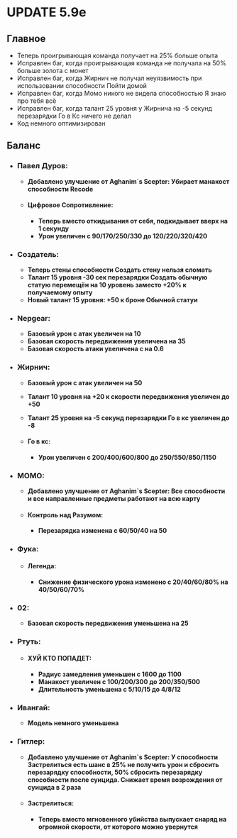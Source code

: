 # UPDATE 5.9e

## Главное

* Теперь проигрывающая команда получает на 25% больше опыта
* Исправлен баг, когда проигрывающая команда не получала на 50% больше золота с монет
* Исправлен баг, когда Жирнич не получал неуязвимость при использовании способности Пойти домой
* Исправлен баг, когда Момо никого не видела способностью Я знаю про тебя всё
* Исправлен баг, когда талант 25 уровня у Жирнича на -5 секунд перезарядки Го в Кс ничего не делал
* Код немного оптимизирован

## Баланс

* ### Павел Дуров:
  * **Добавлено улучшение от Aghanim`s Scepter: Убирает манакост способности Recode**

  * #### Цифровое Сопротивление: 
    * **Теперь вместо откидывания от себя, подкидывает вверх на 1 секунду**
    * **Урон увеличен с 90/170/250/330 до 120/220/320/420**
    
* ### Создатель:
  * **Теперь стены способности Создать стену нельзя сломать**
  * **Талант 15 уровня -30 сек перезарядки Создать обычную статую перемещён на 10 уровень заместо +20% к получаемому опыту**
  * **Новый талант 15 уровня: +50 к броне Обычной статуи**
  
* ### Nepgear:
  * **Базовый урон с атак увеличен на 10**
  * **Базовая скорость передвижения увеличена на 35**
  * **Базовая скорость атаки увеличена с на 0.6**
  
* ### Жирнич:
  * **Базовый урон с атак увеличен на 50**
  * **Талант 10 уровня на +20 к скорости передвижения увеличен до +50**
  * **Талант 25 уровня на -5 секунд перезарядки Го в кс увеличен до -8**
  
  * #### Го в кс: 
    * **Урон увеличен с 200/400/600/800 до 250/550/850/1150**

* ### МОМО:
  * **Добавлено улучшение от Aghanim`s Scepter: Все способности и все направленные предметы работают на всю карту**

  * #### Контроль над Разумом:
    * **Перезарядка изменена с 60/50/40 на 50**
    
* ### Фука:

  * #### Легенда:
    * **Снижение физического урона изменено с 20/40/60/80% на 40/50/60/70%**
    
* ### 02:
  * **Базовая скорость передвижения уменьшена на 25**
  
* ### Ртуть:

  * #### ХУЙ КТО ПОПАДЕТ:
    * **Радиус замедления уменьшен с 1600 до 1100**
    * **Манакост увеличен с 100/200/300 до 200/350/500**
    * **Длительность уменьшена с 5/10/15 до 4/8/12**
    
* ### Ивангай:
  * **Модель немного уменьшена**

* ### Гитлер:
  * **Добавлено улучшение от Aghanim`s Scepter: У способности Застрелиться есть шанс в 25% не получить урон и сбросить перезарядку способности, 50% сбросить перезарядку способности после суицида. Снижает время возрождения от суицида в 2 раза**

  * #### Застрелиться:
    * **Теперь вместо мгновенного убийства выпускает снаряд на огромной скорости, от которого можно увернутся**
